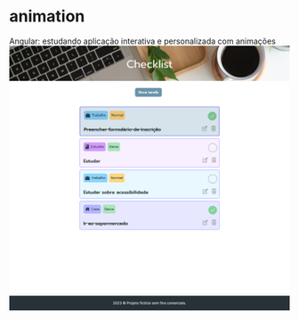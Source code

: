 # animation
Angular: estudando aplicação interativa e personalizada com animações
![alt text](src/assets/imagens/listaTarefas.png)
